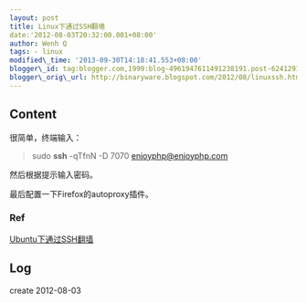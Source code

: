 ```yaml
--- 
layout: post 
title: Linux下通过SSH翻墙 
date:'2012-08-03T20:32:00.001+08:00' 
author: Wenh Q
tags: - linux
modified\_time: '2013-09-30T14:18:41.553+08:00' 
blogger\_id: tag:blogger.com,1999:blog-4961947611491238191.post-6241291564813363129
blogger\_orig\_url: http://binaryware.blogspot.com/2012/08/linuxssh.html
---
```


Content
-------

很简单，终端输入：


> sudo **ssh** -qTfnN -D 7070 enjoyphp@enjoyphp.com

然后根据提示输入密码。

最后配置一下Firefox的autoproxy插件。


### Ref

[Ubuntu下通过SSH翻墙](http://www.enjoyphp.com/2010/server/linux/ubuntu-ssh-crosswall/)


Log
---

create 2012-08-03
